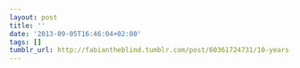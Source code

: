 ```yaml
---
layout: post
title: ''
date: '2013-09-05T16:46:04+02:00'
tags: []
tumblr_url: http://fabiantheblind.tumblr.com/post/60361724731/10-years-of-weather-history-in-3-minutes-by
---
```

